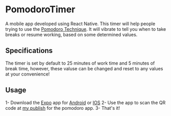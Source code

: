 # PomodoroTimer
A mobile app developed using React Native. This timer will help
people trying to use the [Pomodoro Technique](https://en.wikipedia.org/wiki/Pomodoro_Technique).
It will vibrate to tell you when to take breaks or resume working, based on some
determined values.

## Specifications
The timer is set by default to 25 minutes of work time and 5 minutes of break time, however, these valuse can be changed and reset to any values at your convenience!

## Usage

1- Download the [Expo](https://expo.io/learn) app for [Android](https://play.google.com/store/apps/details?id=host.exp.exponent) or [IOS](https://apps.apple.com/us/app/expo-client/id982107779)
2- Use the app to scan the QR code at [my publish](https://expo.io/@h0riz0n/projects/pomodoroapp) for the pomodoro app.
3- That's it!
